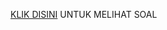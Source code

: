 [KLIK DISINI](https://drive.google.com/drive/u/1/folders/1GH2tubdnG9Pg1Er99SWXou8A8JVf27s4) UNTUK MELIHAT SOAL
